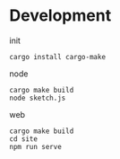 

Development
=============

init
```
cargo install cargo-make
```

node
```
cargo make build
node sketch.js
```


web
```
cargo make build
cd site
npm run serve
```
